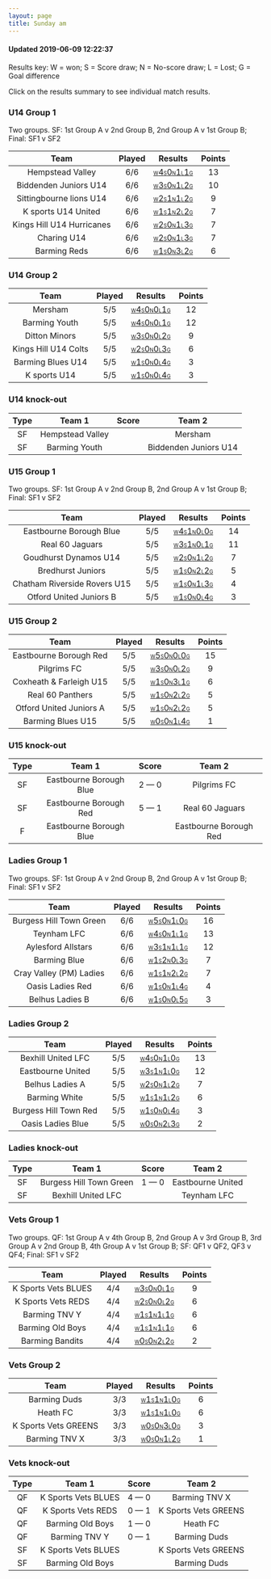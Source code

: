```yaml
---
layout: page
title: Sunday am
---
```


#### Updated 2019-06-09 12:22:37 

Results key: W = won; S = Score draw; N = No-score draw; L = Lost; G = Goal difference

Click on the results summary to see individual match results.


### U14 Group 1
 Two groups. SF: 1st Group A v 2nd Group B, 2nd Group A v 1st Group B; Final: SF1 v SF2

|           Team            | Played |                                                                                   Results                                                                                    | Points |
|:-------------------------:|:------:|:----------------------------------------------------------------------------------------------------------------------------------------------------------------------------:|:------:|
|     Hempstead Valley      |  6/6   |     <a href="teamres/Hempstead-Valley-.html"><font size="1">W</font>4<font size="1">S</font>0<font size="1">N</font>1<font size="1">L</font>1<font size="1">G</font></a>     |   13   |
|   Biddenden Juniors U14   |  6/6   |   <a href="teamres/Biddenden-Juniors-U14.html"><font size="1">W</font>3<font size="1">S</font>0<font size="1">N</font>1<font size="1">L</font>2<font size="1">G</font></a>   |   10   |
|  Sittingbourne lions U14  |  6/6   |  <a href="teamres/Sittingbourne-lions-U14.html"><font size="1">W</font>2<font size="1">S</font>1<font size="1">N</font>1<font size="1">L</font>2<font size="1">G</font></a>  |   9    |
|    K sports U14 United    |  6/6   |    <a href="teamres/K-sports-U14-United.html"><font size="1">W</font>1<font size="1">S</font>1<font size="1">N</font>2<font size="1">L</font>2<font size="1">G</font></a>    |   7    |
| Kings Hill U14 Hurricanes |  6/6   | <a href="teamres/Kings-Hill-U14-Hurricanes.html"><font size="1">W</font>2<font size="1">S</font>0<font size="1">N</font>1<font size="1">L</font>3<font size="1">G</font></a> |   7    |
|        Charing U14        |  6/6   |        <a href="teamres/Charing-U14.html"><font size="1">W</font>2<font size="1">S</font>0<font size="1">N</font>1<font size="1">L</font>3<font size="1">G</font></a>        |   7    |
|       Barming Reds        |  6/6   |       <a href="teamres/Barming-Reds.html"><font size="1">W</font>1<font size="1">S</font>0<font size="1">N</font>3<font size="1">L</font>2<font size="1">G</font></a>        |   6    |



### U14 Group 2

|         Team         | Played |                                                                                 Results                                                                                 | Points |
|:--------------------:|:------:|:-----------------------------------------------------------------------------------------------------------------------------------------------------------------------:|:------:|
|       Mersham        |  5/5   |       <a href="teamres/Mersham.html"><font size="1">W</font>4<font size="1">S</font>0<font size="1">N</font>0<font size="1">L</font>1<font size="1">G</font></a>        |   12   |
|    Barming Youth     |  5/5   |    <a href="teamres/Barming-Youth.html"><font size="1">W</font>4<font size="1">S</font>0<font size="1">N</font>0<font size="1">L</font>1<font size="1">G</font></a>     |   12   |
|    Ditton Minors     |  5/5   |    <a href="teamres/Ditton-Minors.html"><font size="1">W</font>3<font size="1">S</font>0<font size="1">N</font>0<font size="1">L</font>2<font size="1">G</font></a>     |   9    |
| Kings Hill U14 Colts |  5/5   | <a href="teamres/Kings-Hill-U14-Colts.html"><font size="1">W</font>2<font size="1">S</font>0<font size="1">N</font>0<font size="1">L</font>3<font size="1">G</font></a> |   6    |
|  Barming Blues U14   |  5/5   |  <a href="teamres/Barming-Blues-U14.html"><font size="1">W</font>1<font size="1">S</font>0<font size="1">N</font>0<font size="1">L</font>4<font size="1">G</font></a>   |   3    |
|     K sports U14     |  5/5   |     <a href="teamres/K-sports-U14.html"><font size="1">W</font>1<font size="1">S</font>0<font size="1">N</font>0<font size="1">L</font>4<font size="1">G</font></a>     |   3    |



### U14 knock-out
 

| Type |      Team 1      | Score |        Team 2         |
|:----:|:----------------:|:-----:|:---------------------:|
|  SF  | Hempstead Valley |       |        Mersham        |
|  SF  |  Barming Youth   |       | Biddenden Juniors U14 |


### U15 Group 1
 Two groups. SF: 1st Group A v 2nd Group B, 2nd Group A v 1st Group B; Final: SF1 v SF2

|             Team             | Played |                                                                                     Results                                                                                     | Points |
|:----------------------------:|:------:|:-------------------------------------------------------------------------------------------------------------------------------------------------------------------------------:|:------:|
|   Eastbourne Borough Blue    |  5/5   |   <a href="teamres/Eastbourne-Borough-Blue.html"><font size="1">W</font>4<font size="1">S</font>1<font size="1">N</font>0<font size="1">L</font>0<font size="1">G</font></a>    |   14   |
|       Real 60 Jaguars        |  5/5   |       <a href="teamres/Real-60-Jaguars-.html"><font size="1">W</font>3<font size="1">S</font>1<font size="1">N</font>0<font size="1">L</font>1<font size="1">G</font></a>       |   11   |
|    Goudhurst Dynamos U14     |  5/5   |    <a href="teamres/Goudhurst-Dynamos-U14.html"><font size="1">W</font>2<font size="1">S</font>0<font size="1">N</font>1<font size="1">L</font>2<font size="1">G</font></a>     |   7    |
|      Bredhurst Juniors       |  5/5   |      <a href="teamres/Bredhurst-Juniors.html"><font size="1">W</font>1<font size="1">S</font>0<font size="1">N</font>2<font size="1">L</font>2<font size="1">G</font></a>       |   5    |
| Chatham Riverside Rovers U15 |  5/5   | <a href="teamres/Chatham-Riverside-Rovers-U15.html"><font size="1">W</font>1<font size="1">S</font>0<font size="1">N</font>1<font size="1">L</font>3<font size="1">G</font></a> |   4    |
|   Otford United Juniors B    |  5/5   |   <a href="teamres/Otford-United-Juniors-B.html"><font size="1">W</font>1<font size="1">S</font>0<font size="1">N</font>0<font size="1">L</font>4<font size="1">G</font></a>    |   3    |



### U15 Group 2

|          Team           | Played |                                                                                  Results                                                                                   | Points |
|:-----------------------:|:------:|:--------------------------------------------------------------------------------------------------------------------------------------------------------------------------:|:------:|
| Eastbourne Borough Red  |  5/5   | <a href="teamres/Eastbourne-Borough-Red-.html"><font size="1">W</font>5<font size="1">S</font>0<font size="1">N</font>0<font size="1">L</font>0<font size="1">G</font></a> |   15   |
|       Pilgrims FC       |  5/5   |       <a href="teamres/Pilgrims-FC.html"><font size="1">W</font>3<font size="1">S</font>0<font size="1">N</font>0<font size="1">L</font>2<font size="1">G</font></a>       |   9    |
| Coxheath & Farleigh U15 |  5/5   | <a href="teamres/Coxheath-&-Farleigh-U15.html"><font size="1">W</font>1<font size="1">S</font>0<font size="1">N</font>3<font size="1">L</font>1<font size="1">G</font></a> |   6    |
|    Real 60 Panthers     |  5/5   |    <a href="teamres/Real-60-Panthers-.html"><font size="1">W</font>1<font size="1">S</font>0<font size="1">N</font>2<font size="1">L</font>2<font size="1">G</font></a>    |   5    |
| Otford United Juniors A |  5/5   | <a href="teamres/Otford-United-Juniors-A.html"><font size="1">W</font>1<font size="1">S</font>0<font size="1">N</font>2<font size="1">L</font>2<font size="1">G</font></a> |   5    |
|    Barming Blues U15    |  5/5   |    <a href="teamres/Barming-Blues-U15.html"><font size="1">W</font>0<font size="1">S</font>0<font size="1">N</font>1<font size="1">L</font>4<font size="1">G</font></a>    |   1    |



### U15 knock-out
 

| Type |         Team 1          |    Score    |         Team 2         |
|:----:|:-----------------------:|:-----------:|:----------------------:|
|  SF  | Eastbourne Borough Blue | 2 &mdash; 0 |      Pilgrims FC       |
|  SF  | Eastbourne Borough Red  | 5 &mdash; 1 |    Real 60 Jaguars     |
|  F   | Eastbourne Borough Blue |             | Eastbourne Borough Red |


### Ladies Group 1
 Two groups. SF: 1st Group A v 2nd Group B, 2nd Group A v 1st Group B; Final: SF1 v SF2

|          Team           | Played |                                                                                   Results                                                                                   | Points |
|:-----------------------:|:------:|:---------------------------------------------------------------------------------------------------------------------------------------------------------------------------:|:------:|
| Burgess Hill Town Green |  6/6   | <a href="teamres/Burgess-Hill-Town-Green.html"><font size="1">W</font>5<font size="1">S</font>0<font size="1">N</font>1<font size="1">L</font>0<font size="1">G</font></a>  |   16   |
|       Teynham LFC       |  6/6   |       <a href="teamres/Teynham-LFC.html"><font size="1">W</font>4<font size="1">S</font>0<font size="1">N</font>1<font size="1">L</font>1<font size="1">G</font></a>        |   13   |
|   Aylesford Allstars    |  6/6   |   <a href="teamres/Aylesford-Allstars-.html"><font size="1">W</font>3<font size="1">S</font>1<font size="1">N</font>1<font size="1">L</font>1<font size="1">G</font></a>    |   12   |
|      Barming Blue       |  6/6   |       <a href="teamres/Barming-Blue.html"><font size="1">W</font>1<font size="1">S</font>2<font size="1">N</font>0<font size="1">L</font>3<font size="1">G</font></a>       |   7    |
| Cray Valley (PM) Ladies |  6/6   | <a href="teamres/Cray-Valley-(PM)-Ladies-.html"><font size="1">W</font>1<font size="1">S</font>1<font size="1">N</font>2<font size="1">L</font>2<font size="1">G</font></a> |   7    |
|    Oasis Ladies Red     |  6/6   |     <a href="teamres/Oasis-Ladies-Red.html"><font size="1">W</font>1<font size="1">S</font>0<font size="1">N</font>1<font size="1">L</font>4<font size="1">G</font></a>     |   4    |
|     Belhus Ladies B     |  6/6   |     <a href="teamres/Belhus-Ladies-B.html"><font size="1">W</font>1<font size="1">S</font>0<font size="1">N</font>0<font size="1">L</font>5<font size="1">G</font></a>      |   3    |



### Ladies Group 2

|         Team          | Played |                                                                                 Results                                                                                  | Points |
|:---------------------:|:------:|:------------------------------------------------------------------------------------------------------------------------------------------------------------------------:|:------:|
|  Bexhill United LFC   |  5/5   |  <a href="teamres/Bexhill-United-LFC.html"><font size="1">W</font>4<font size="1">S</font>0<font size="1">N</font>1<font size="1">L</font>0<font size="1">G</font></a>   |   13   |
|   Eastbourne United   |  5/5   |   <a href="teamres/Eastbourne-United.html"><font size="1">W</font>3<font size="1">S</font>1<font size="1">N</font>1<font size="1">L</font>0<font size="1">G</font></a>   |   12   |
|    Belhus Ladies A    |  5/5   |    <a href="teamres/Belhus-Ladies-A.html"><font size="1">W</font>2<font size="1">S</font>0<font size="1">N</font>1<font size="1">L</font>2<font size="1">G</font></a>    |   7    |
|     Barming White     |  5/5   |     <a href="teamres/Barming-White.html"><font size="1">W</font>1<font size="1">S</font>1<font size="1">N</font>1<font size="1">L</font>2<font size="1">G</font></a>     |   6    |
| Burgess Hill Town Red |  5/5   | <a href="teamres/Burgess-Hill-Town-Red.html"><font size="1">W</font>1<font size="1">S</font>0<font size="1">N</font>0<font size="1">L</font>4<font size="1">G</font></a> |   3    |
|   Oasis Ladies Blue   |  5/5   |   <a href="teamres/Oasis-Ladies-Blue.html"><font size="1">W</font>0<font size="1">S</font>0<font size="1">N</font>2<font size="1">L</font>3<font size="1">G</font></a>   |   2    |



### Ladies knock-out
 

| Type |         Team 1          |    Score    |      Team 2       |
|:----:|:-----------------------:|:-----------:|:-----------------:|
|  SF  | Burgess Hill Town Green | 1 &mdash; 0 | Eastbourne United |
|  SF  |   Bexhill United LFC    |             |    Teynham LFC    |


### Vets Group 1
 Two groups. QF: 1st Group A v 4th Group B, 2nd Group A v 3rd Group B, 3rd Group A v 2nd Group B, 4th Group A v 1st Group B; SF: QF1 v QF2, QF3 v QF4; Final: SF1 v SF2

|        Team         | Played |                                                                                Results                                                                                 | Points |
|:-------------------:|:------:|:----------------------------------------------------------------------------------------------------------------------------------------------------------------------:|:------:|
| K Sports Vets BLUES |  4/4   | <a href="teamres/K-Sports-Vets-BLUES.html"><font size="1">W</font>3<font size="1">S</font>0<font size="1">N</font>0<font size="1">L</font>1<font size="1">G</font></a> |   9    |
| K Sports Vets REDS  |  4/4   | <a href="teamres/K-Sports-Vets-REDS.html"><font size="1">W</font>2<font size="1">S</font>0<font size="1">N</font>0<font size="1">L</font>2<font size="1">G</font></a>  |   6    |
|    Barming TNV Y    |  4/4   |    <a href="teamres/Barming-TNV-Y.html"><font size="1">W</font>1<font size="1">S</font>1<font size="1">N</font>1<font size="1">L</font>1<font size="1">G</font></a>    |   6    |
|  Barming Old Boys   |  4/4   |  <a href="teamres/Barming-Old-Boys.html"><font size="1">W</font>1<font size="1">S</font>1<font size="1">N</font>1<font size="1">L</font>1<font size="1">G</font></a>   |   6    |
|   Barming Bandits   |  4/4   |   <a href="teamres/Barming-Bandits.html"><font size="1">W</font>0<font size="1">S</font>0<font size="1">N</font>2<font size="1">L</font>2<font size="1">G</font></a>   |   2    |



### Vets Group 2

|         Team         | Played |                                                                                 Results                                                                                 | Points |
|:--------------------:|:------:|:-----------------------------------------------------------------------------------------------------------------------------------------------------------------------:|:------:|
|     Barming Duds     |  3/3   |     <a href="teamres/Barming-Duds.html"><font size="1">W</font>1<font size="1">S</font>1<font size="1">N</font>1<font size="1">L</font>0<font size="1">G</font></a>     |   6    |
|       Heath FC       |  3/3   |       <a href="teamres/Heath-FC.html"><font size="1">W</font>1<font size="1">S</font>1<font size="1">N</font>1<font size="1">L</font>0<font size="1">G</font></a>       |   6    |
| K Sports Vets GREENS |  3/3   | <a href="teamres/K-Sports-Vets-GREENS.html"><font size="1">W</font>0<font size="1">S</font>0<font size="1">N</font>3<font size="1">L</font>0<font size="1">G</font></a> |   3    |
|    Barming TNV X     |  3/3   |    <a href="teamres/Barming-TNV-X.html"><font size="1">W</font>0<font size="1">S</font>0<font size="1">N</font>1<font size="1">L</font>2<font size="1">G</font></a>     |   1    |



### Vets knock-out
 

| Type |       Team 1        |    Score    |        Team 2        |
|:----:|:-------------------:|:-----------:|:--------------------:|
|  QF  | K Sports Vets BLUES | 4 &mdash; 0 |    Barming TNV X     |
|  QF  | K Sports Vets REDS  | 0 &mdash; 1 | K Sports Vets GREENS |
|  QF  |  Barming Old Boys   | 1 &mdash; 0 |       Heath FC       |
|  QF  |    Barming TNV Y    | 0 &mdash; 1 |     Barming Duds     |
|  SF  | K Sports Vets BLUES |             | K Sports Vets GREENS |
|  SF  |  Barming Old Boys   |             |     Barming Duds     |



<br /><br /><br />